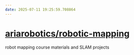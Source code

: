 ```yaml
---
date: 2025-07-11 19:25:59.708864
---
```


# [ariarobotics/robotic-mapping](https://github.com/ariarobotics/robotic-mapping)

robot mapping course materials and SLAM projects